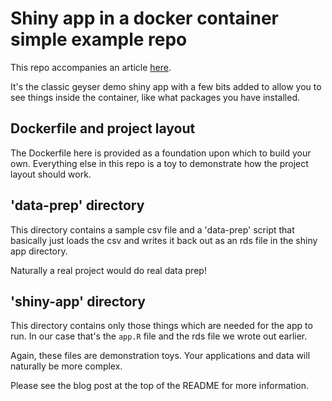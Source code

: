 # Shiny app in a docker container simple example repo

This repo accompanies an article [here](https://blog.sellorm.com/2021/04/25/shiny-app-in-docker/).

It's the classic geyser demo shiny app with a few bits added to allow you to see things inside the container, like what packages you have installed.

## Dockerfile and project layout

The Dockerfile here is provided as a foundation upon which to build your own.
Everything else in this repo is a toy to demonstrate how the project layout should work.

## 'data-prep' directory

This directory contains a sample csv file and a 'data-prep' script that basically just loads the csv and writes it back out as an rds file in the shiny app directory. 

Naturally a real project would do real data prep!

## 'shiny-app' directory

This directory contains only those things which are needed for the app to run.
In our case that's the `app.R` file and the rds file we wrote out earlier.

Again, these files are demonstration toys. Your applications and data will naturally be more complex.

Please see the blog post at the top of the README for more information.
